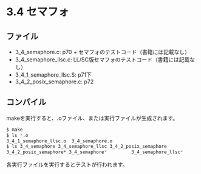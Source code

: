 # 3.4 セマフォ

## ファイル

- 3_4_semaphore.c: p70 + セマフォのテストコード（書籍には記載なし）
- 3_4_semaphore_llsc.c: LL/SC版セマフォのテストコード（書籍には記載なし）
- 3_4_1_semaphore_llsc.S: p71下
- 3_4_2_posix_semaphore.c: p72

## コンパイル

makeを実行すると、.oファイル、または実行ファイルが生成されます。

```sh
$ make
$ ls *.o
3_4_1_semaphore_llsc.o  3_4_semaphore.o
$ ls 3_4_semaphore 3_4_semaphore_llsc 3_4_2_posix_semaphore
3_4_2_posix_semaphore* 3_4_semaphore*         3_4_semaphore_llsc*
```

各実行ファイルを実行するとテストが行われます。
